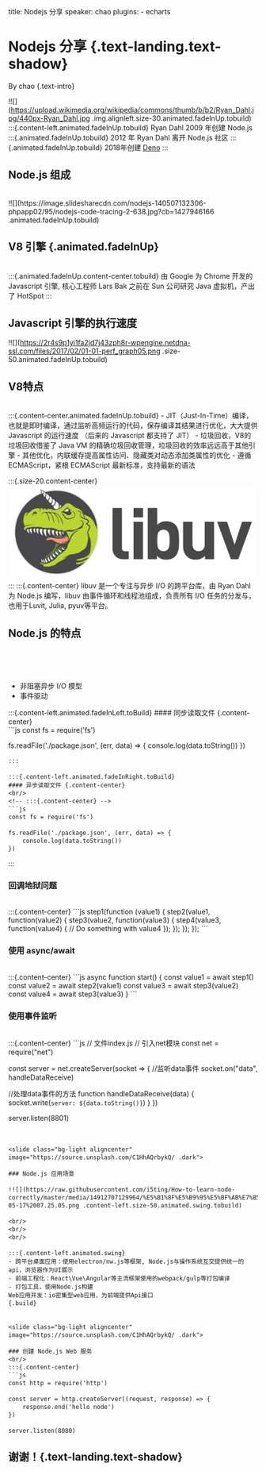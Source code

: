 title: Nodejs 分享
speaker: chao
plugins:
    - echarts

<slide class="bg-black-blue aligncenter" image="https://source.unsplash.com/C1HhAQrbykQ/ .dark">

# Nodejs 分享 {.text-landing.text-shadow}

By chao {.text-intro}

<!-- [:fa-github: Github](https://github.com/ksky521/nodeppt){.button.ghost} -->

<slide class="bg-black-blue aligncenter" image="https://source.unsplash.com/C1HhAQrbykQ/ .dark">

<!-- ## 创建 -->


!![](https://upload.wikimedia.org/wikipedia/commons/thumb/b/b2/Ryan_Dahl.jpg/440px-Ryan_Dahl.jpg .img.alignleft.size-30.animated.fadeInUp.tobuild)
<br/>
:::{.content-left.animated.fadeInUp.tobuild}
Ryan Dahl 2009 年创建 Node.js
:::{.animated.fadeInUp.tobuild}
2012 年 Ryan Dahl 离开 Node.js 社区
:::{.animated.fadeInUp.tobuild}
2018年创建 [Deno](https://github.com/denoland/deno)
:::



<slide class="bg-black-blue aligncenter" image="https://source.unsplash.com/C1HhAQrbykQ/ .dark">

## Node.js 组成
<br/>
!![](https://image.slidesharecdn.com/nodejs-140507132306-phpapp02/95/nodejs-code-tracing-2-638.jpg?cb=1427946166 .animated.fadeInUp.tobuild)


<slide class="bg-black-blue aligncenter" image="https://source.unsplash.com/C1HhAQrbykQ/ .dark">

## V8 引擎 {.animated.fadeInUp}
<br/>
:::{.animated.fadeInUp.content-center.tobuild}
由 Google 为 Chrome 开发的 Javascript 引擎, 核心工程师 Lars Bak 之前在 Sun 公司研究 Java 虚拟机，产出了 HotSpot 
:::


<slide class="bg-black-blue aligncenter" image="https://source.unsplash.com/C1HhAQrbykQ/ .dark">

## Javascript 引擎的执行速度

!![](https://2r4s9p1yi1fa2jd7j43zph8r-wpengine.netdna-ssl.com/files/2017/02/01-01-perf_graph05.png .size-50.animated.fadeInUp.tobuild)


<slide class="bg-black-blue aligncenter" image="https://source.unsplash.com/C1HhAQrbykQ/ .dark">

## V8特点

<br/>
:::{.content-center.animated.fadeInUp.tobuild}
- JIT（Just-In-Time）编译，也就是即时编译，通过监听高频运行的代码，保存编译其结果进行优化，大大提供 Javascript 的运行速度 （后来的 Javascript 都支持了 JIT） 
- 垃圾回收，V8的垃圾回收借鉴了 Java VM 的精确垃圾回收管理，垃圾回收的效率远远高于其他引擎
- 其他优化，内联缓存提高属性访问、隐藏类对动态添加类属性的优化
- 遵循 ECMAScript，紧根 ECMAScript 最新标准，支持最新的语法


<slide class="bg-black-blue aligncenter" image="https://source.unsplash.com/C1HhAQrbykQ/ .dark">
<!-- ## Libuv -->

<br/>

:::{.size-20.content-center}
![](https://raw.githubusercontent.com/libuv/libuv/master/img/banner.png)
:::
:::{.content-center}
libuv 是一个专注与异步 I/O 的跨平台库，由 Ryan Dahl 为 Node.js 编写，libuv 由事件循环和线程池组成，负责所有 I/O 任务的分发与，也用于Luvit, Julia, pyuv等平台。


<slide class="bg-black-blue aligncenter" image="https://source.unsplash.com/C1HhAQrbykQ/ .dark">

## Node.js 的特点
<br/>
<br/>
<br/>

- 非阻塞异步 I/O 模型
- 事件驱动

<slide class="bg-light aligncenter" image="https://source.unsplash.com/C1HhAQrbykQ/ .dark">
:::{.content-left.animated.fadeInLeft.toBuild}
#### 同步读取文件 {.content-center}
<br/>
<!-- :::{.content-center} -->
```js
const fs = require('fs')

fs.readFile('./package.json', (err, data) => {
    console.log(data.toString())
})
```
:::

:::{.content-left.animated.fadeInRight.toBuild}
#### 异步读取文件 {.content-center}
<br/>
<!-- :::{.content-center} -->
```js
const fs = require('fs')

fs.readFile('./package.json', (err, data) => {
    console.log(data.toString())
})
```
:::


<slide class="bg-light aligncenter" image="https://source.unsplash.com/C1HhAQrbykQ/ .dark">

### 回调地狱问题
<br/>
:::{.content-center}
```js
step1(function (value1) {
    step2(value1, function(value2) {
        step3(value2, function(value3) {
            step4(value3, function(value4) {
                // Do something with value4
            });
        });
    });
});
```

<slide class="bg-light aligncenter" image="https://source.unsplash.com/C1HhAQrbykQ/ .dark">

### 使用 async/await
<br/>
:::{.content-center}
```js
async function start() {
    const value1 = await step1()
    const value2 = await step2(value1)
    const value3 = await step3(value2)
    const value4 = await step3(value3)
}
```

<slide class="bg-light aligncenter" image="https://source.unsplash.com/C1HhAQrbykQ/ .dark">

### 使用事件监听
<br/>
:::{.content-center}
```js
// 文件index.js
// 引入net模块
const net = require("net")

const server = net.createServer(socket => {
  //监听data事件
  socket.on("data", handleDataReceive)

  //处理data事件的方法
  function handleDataReceive(data) {
    socket.write(`server: ${data.toString()}`)
  }
})

server.listen(8801)
```


<slide class="bg-light aligncenter" image="https://source.unsplash.com/C1HhAQrbykQ/ .dark">

### Node.js 应用场景

!![](https://raw.githubusercontent.com/i5ting/How-to-learn-node-correctly/master/media/14912707129964/%E5%B1%8F%E5%B9%95%E5%BF%AB%E7%85%A7%202017-05-17%2007.25.05.png .content-left.size-50.animated.swing.tobuild)

<br/>
<br/>
<br/>

:::{.content-left.animated.swing}
- 跨平台桌面应用：使用electron/nw.js等框架, Node.js与操作系统互交提供统一的api，浏览器作为UI展示
- 前端工程化：React\Vue\Angular等主流框架使用的webpack/gulp等打包编译
- 打包工具，使用Node.js构建
Web应用开发：io密集型web应用，为前端提供Api接口
{.build}


<slide class="bg-light aligncenter" image="https://source.unsplash.com/C1HhAQrbykQ/ .dark">

### 创建 Node.js Web 服务
<br/>
:::{.content-center}
```js
const http = require('http')

const server = http.createServer((request, response) => {
    response.end('hello node')
})

server.listen(8080)
```

<slide class="bg-light aligncenter" image="https://source.unsplash.com/C1HhAQrbykQ/ .dark">

## 谢谢！{.text-landing.text-shadow}

